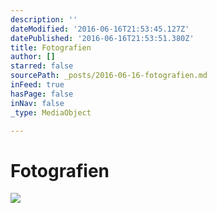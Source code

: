 ```yaml
---
description: ''
dateModified: '2016-06-16T21:53:45.127Z'
datePublished: '2016-06-16T21:53:51.380Z'
title: Fotografien
author: []
starred: false
sourcePath: _posts/2016-06-16-fotografien.md
inFeed: true
hasPage: false
inNav: false
_type: MediaObject

---
```

# Fotografien
![](https://the-grid-user-content.s3-us-west-2.amazonaws.com/e2b50857-064b-4c1a-bdb6-c88887708f51.jpg)